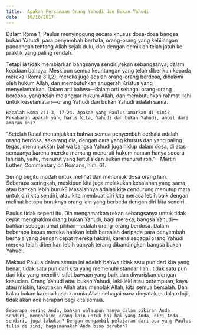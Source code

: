 ```yaml
---
title:  Apakah Persamaan Orang Yahudi dan Bukan Yahudi
date:   18/10/2017
---
```


Dalam Roma 1, Paulus menyinggung secara khusus dosa-dosa bangsa bukan Yahudi, para penyembah berhala, orang-orang yang kehilangan pandangan tentang Allah sejak dulu, dan dengan demikian telah jatuh ke praktik yang paling rendah.

Tetapi ia tidak membiarkan bangsanya sendiri,rekan sebangsanya, dalam keadaan bahaya. Meskipun semua keuntungan yang telah diberikan kepada mereka (Roma 3:1,2), mereka juga adalah orang-orang berdosa, dihakimi oleh hukum Allah, dan membutuhkan anugerah Kristus yang menyelamatkan. Dalam arti bahwa—dalam arti sebagai orang-orang berdosa, yang telah melanggar hukum Allah, dan membutuhkan rahmat Ilahi untuk keselamatan—orang Yahudi dan bukan Yahudi adalah sama.

`Bacalah Roma 2:1-3, 17-24. Apakah yang Paulus amarkan di sini? Pekabaran apakah yang harus kita, Yahudi dan bukan Yahudi, ambil dari amaran ini?`

“Setelah Rasul menunjukkan bahwa semua penyembah berhala adalah orang berdosa, sekarang dia, dengan cara yang khusus dan yang paling tegas, menunjukkan bahwa bangsa Yahudi juga hidup dalam dosa, di atas semuanya karena mereka memang menuruti hukum namun hanya secara lahiriah, yaitu, menurut yang tertulis dan bukan menurut roh.”—Martin Luther, Commentary on Romans, hlm. 61.

Sering begitu mudah untuk melihat dan menunjuk dosa orang lain. Seberapa seringkah, meskipun kita juga melakukan kesalahan yang sama, atau bahkan lebih buruk? Masalahnya adalah kita cendurung menutup mata untuk diri kita sendiri, atau kita membuat diri kita merasa lebih baik dengan melihat betapa buruknya orang lain yang berbeda dengan diri kita sendiri.

Paulus tidak seperti itu. Dia mengamarkan rekan sebangsanya untuk tidak cepat menghakimi orang bukan Yahudi, bagi mereka, bangsa Yahudi—bahkan sebagai umat pilihan—adalah orang-orang berdosa. Dalam beberapa kasus mereka bahkan lebih bersalah daripada para penyembah berhala yang dengan cepat mereka hakimi, karena sebagai orang Yahudi mereka telah diberikan lebih banyak terang dibandingkan bangsa bukan Yahudi.

Maksud Paulus dalam semua ini adalah bahwa tidak satu pun dari kita yang benar, tidak satu pun dari kita yang memenuhi standar Ilahi, tidak satu pun dari kita yang memiliki sifat bawaan yang baik dan diwariskan dengan kesucian. Orang Yahudi atau bukan Yahudi, laki-laki atau perempuan, kaya atau miskin, takut akan Allah atau menolak Allah, kita semua bersalah. Dan kalau bukan karena kasih karunia Allah sebagaimana dinyatakan dalam Injil, tidak akan ada harapan bagi kita semua.

`Seberapa sering Anda, bahkan walaupun hanya dalam pikiran Anda sendiri, menghakimi orang lain untuk hal-hal yang Anda, diri Anda sendiri, juga lakukan? Dengan mengambil pelajaran dari apa yang Paulus tulis di sini, bagaimanakah Anda bisa berubah?`
